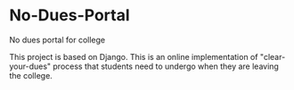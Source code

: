 # No-Dues-Portal
No dues portal for college 

This project is based on Django. 
This is an online implementation of "clear-your-dues" process that students need to undergo when they are leaving the college.
